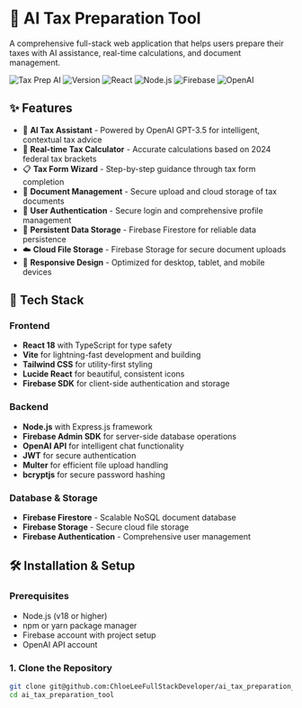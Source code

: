 # 🧾 AI Tax Preparation Tool

A comprehensive full-stack web application that helps users prepare their taxes with AI assistance, real-time calculations, and document management.

![Tax Prep AI](https://img.shields.io/badge/Tax%20Prep-AI%20Powered-blue)
![Version](https://img.shields.io/badge/version-2.0.0-green)
![React](https://img.shields.io/badge/React-18-blue)
![Node.js](https://img.shields.io/badge/Node.js-18+-green)
![Firebase](https://img.shields.io/badge/Firebase-integrated-orange)
![OpenAI](https://img.shields.io/badge/OpenAI-GPT--3.5-purple)

## ✨ Features

- 🤖 **AI Tax Assistant** - Powered by OpenAI GPT-3.5 for intelligent, contextual tax advice
- 🧮 **Real-time Tax Calculator** - Accurate calculations based on 2024 federal tax brackets
- 📋 **Tax Form Wizard** - Step-by-step guidance through tax form completion
- 📄 **Document Management** - Secure upload and cloud storage of tax documents
- 👤 **User Authentication** - Secure login and comprehensive profile management
- 💾 **Persistent Data Storage** - Firebase Firestore for reliable data persistence
- ☁️ **Cloud File Storage** - Firebase Storage for secure document uploads
- 📱 **Responsive Design** - Optimized for desktop, tablet, and mobile devices

## 🚀 Tech Stack

### Frontend
- **React 18** with TypeScript for type safety
- **Vite** for lightning-fast development and building
- **Tailwind CSS** for utility-first styling
- **Lucide React** for beautiful, consistent icons
- **Firebase SDK** for client-side authentication and storage

### Backend
- **Node.js** with Express.js framework
- **Firebase Admin SDK** for server-side database operations
- **OpenAI API** for intelligent chat functionality
- **JWT** for secure authentication
- **Multer** for efficient file upload handling
- **bcryptjs** for secure password hashing

### Database & Storage
- **Firebase Firestore** - Scalable NoSQL document database
- **Firebase Storage** - Secure cloud file storage
- **Firebase Authentication** - Comprehensive user management

## 🛠️ Installation & Setup

### Prerequisites
- Node.js (v18 or higher)
- npm or yarn package manager
- Firebase account with project setup
- OpenAI API account

### 1. Clone the Repository
```bash
git clone git@github.com:ChloeLeeFullStackDeveloper/ai_tax_preparation_tool.git
cd ai_tax_preparation_tool